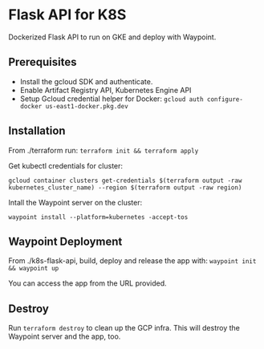 # Flask API for K8S
Dockerized Flask API to run on GKE and deploy with Waypoint. 

## Prerequisites
- Install the gcloud SDK and authenticate.
- Enable Artifact Registry API, Kubernetes Engine API
- Setup Gcloud credential helper for Docker: 
`gcloud auth configure-docker us-east1-docker.pkg.dev
`

## Installation
From ./terraform run:
`terraform init && terraform apply`

Get kubectl credentials for cluster: 

`gcloud container clusters get-credentials $(terraform output -raw kubernetes_cluster_name) --region $(terraform output -raw region)
`

Intall the Waypoint server on the cluster:

`waypoint install --platform=kubernetes -accept-tos`

## Waypoint Deployment
From ./k8s-flask-api, build, deploy and release the app with: `waypoint init && waypoint up`

You can access the app from the URL provided. 

## Destroy
Run `terraform destroy` to clean up the GCP infra. This will destroy the Waypoint server and the app, too. 
